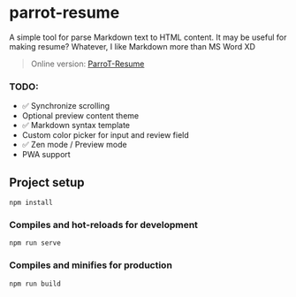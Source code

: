 # parrot-resume
A simple tool for parse Markdown text to HTML content. It may be useful for making resume?
Whatever, I like Markdown more than MS Word XD

> Online version: [ParroT-Resume](http://resume.parrotdance.art)

### TODO:
- ✅ Synchronize scrolling
- Optional preview content theme
- ✅ Markdown syntax template
- Custom color picker for input and review field
- ✅ Zen mode / Preview mode
- PWA support

## Project setup
```
npm install
```

### Compiles and hot-reloads for development
```
npm run serve
```

### Compiles and minifies for production
```
npm run build 
```
